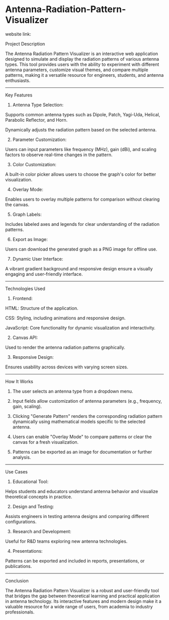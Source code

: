 # Antenna-Radiation-Pattern-Visualizer

website link:

Project Description

The Antenna Radiation Pattern Visualizer is an interactive web application designed to simulate and display the radiation patterns of various antenna types. This tool provides users with the ability to experiment with different antenna parameters, customize visual themes, and compare multiple patterns, making it a versatile resource for engineers, students, and antenna enthusiasts.


---

Key Features

1. Antenna Type Selection:

Supports common antenna types such as Dipole, Patch, Yagi-Uda, Helical, Parabolic Reflector, and Horn.

Dynamically adjusts the radiation pattern based on the selected antenna.



2. Parameter Customization:

Users can input parameters like frequency (MHz), gain (dBi), and scaling factors to observe real-time changes in the pattern.



3. Color Customization:

A built-in color picker allows users to choose the graph's color for better visualization.



4. Overlay Mode:

Enables users to overlay multiple patterns for comparison without clearing the canvas.



5. Graph Labels:

Includes labeled axes and legends for clear understanding of the radiation patterns.



6. Export as Image:

Users can download the generated graph as a PNG image for offline use.



7. Dynamic User Interface:

A vibrant gradient background and responsive design ensure a visually engaging and user-friendly interface.





---

Technologies Used

1. Frontend:

HTML: Structure of the application.

CSS: Styling, including animations and responsive design.

JavaScript: Core functionality for dynamic visualization and interactivity.



2. Canvas API:

Used to render the antenna radiation patterns graphically.



3. Responsive Design:

Ensures usability across devices with varying screen sizes.





---

How It Works

1. The user selects an antenna type from a dropdown menu.


2. Input fields allow customization of antenna parameters (e.g., frequency, gain, scaling).


3. Clicking "Generate Pattern" renders the corresponding radiation pattern dynamically using mathematical models specific to the selected antenna.


4. Users can enable "Overlay Mode" to compare patterns or clear the canvas for a fresh visualization.


5. Patterns can be exported as an image for documentation or further analysis.




---

Use Cases

1. Educational Tool:

Helps students and educators understand antenna behavior and visualize theoretical concepts in practice.



2. Design and Testing:

Assists engineers in testing antenna designs and comparing different configurations.



3. Research and Development:

Useful for R&D teams exploring new antenna technologies.



4. Presentations:

Patterns can be exported and included in reports, presentations, or publications.





---
Conclusion

The Antenna Radiation Pattern Visualizer is a robust and user-friendly tool that bridges the gap between theoretical learning and practical application in antenna technology. Its interactive features and modern design make it a valuable resource for a wide range of users, from academia to industry professionals.
